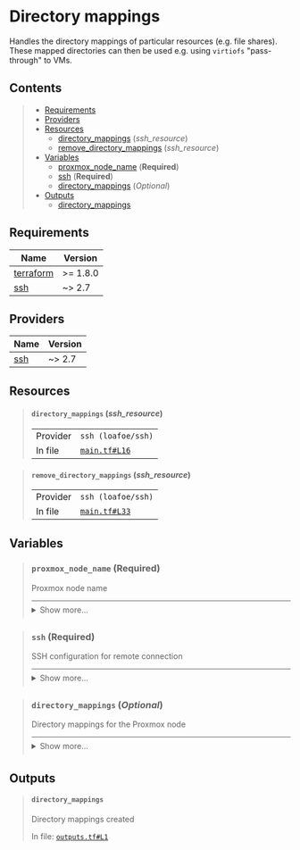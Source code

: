 # Directory mappings

Handles the directory mappings of particular resources (e.g. file shares).
These mapped directories can then be used e.g. using `virtiofs` "pass-through" to VMs.
## Contents

<blockquote>

- [Requirements](#requirements)
- [Providers](#providers)
- [Resources](#resources)
  - [directory_mappings](#directory_mappings-ssh_resource) (*ssh_resource*)
  - [remove_directory_mappings](#remove_directory_mappings-ssh_resource) (*ssh_resource*)
- [Variables](#variables)
  - [proxmox_node_name](#proxmox_node_name-required) (**Required**)
  - [ssh](#ssh-required) (**Required**)
  - [directory_mappings](#directory_mappings-optional) (*Optional*)
- [Outputs](#outputs)
  - [directory_mappings](#directory_mappings)</blockquote>

## Requirements

| Name | Version |
|------|---------|
| <a name="requirement_terraform"></a> [terraform](#requirement\_terraform) | >= 1.8.0 |
| <a name="requirement_ssh"></a> [ssh](#requirement\_ssh) | ~> 2.7 |
## Providers

| Name | Version |
|------|---------|
| <a name="provider_ssh"></a> [ssh](#provider\_ssh) | ~> 2.7 |


## Resources
<blockquote>

#### `directory_mappings` (_ssh_resource_)

  <table>
    <tr>
      <td>Provider</td>
      <td><code>ssh (loafoe/ssh)</code></td>
    </tr>
    <tr>
      <td>In file</td>
      <td><a href="./main.tf#L16"><code>main.tf#L16</code></a></td>
    </tr>
  </table>
</blockquote>
<blockquote>

#### `remove_directory_mappings` (_ssh_resource_)

  <table>
    <tr>
      <td>Provider</td>
      <td><code>ssh (loafoe/ssh)</code></td>
    </tr>
    <tr>
      <td>In file</td>
      <td><a href="./main.tf#L33"><code>main.tf#L33</code></a></td>
    </tr>
  </table>
</blockquote>

## Variables
<blockquote>

### `proxmox_node_name` (**Required**)
Proxmox node name

<details style="border-top-color: inherit; border-top-width: 0.1em; border-top-style: solid; padding-top: 0.5em; padding-bottom: 0.5em;">
  <summary>Show more...</summary>

  **Type**:
  ```hcl
  string
  ```
  In file: <a href="./variables.tf#L1"><code>variables.tf#L1</code></a>

</details>
</blockquote>
<blockquote>

### `ssh` (**Required**)
SSH configuration for remote connection

<details style="border-top-color: inherit; border-top-width: 0.1em; border-top-style: solid; padding-top: 0.5em; padding-bottom: 0.5em;">
  <summary>Show more...</summary>

  **Type**:
  ```hcl
  object({
    host    = string
    user    = string
    id_file = optional(string, "~/.ssh/id_rsa")
  })
  ```
  In file: <a href="./variables.tf#L6"><code>variables.tf#L6</code></a>

</details>
</blockquote>
<blockquote>

### `directory_mappings` (*Optional*)
Directory mappings for the Proxmox node

<details style="border-top-color: inherit; border-top-width: 0.1em; border-top-style: solid; padding-top: 0.5em; padding-bottom: 0.5em;">
  <summary>Show more...</summary>

  **Type**:
  ```hcl
  list(object({
    id      = string
    path    = string
    comment = optional(string, "")
  }))
  ```
  **Default**:
  ```json
  []
  ```
  In file: <a href="./variables.tf#L19"><code>variables.tf#L19</code></a>

</details>
</blockquote>


## Outputs
<blockquote>

#### `directory_mappings`
Directory mappings created

In file: <a href="./outputs.tf#L1"><code>outputs.tf#L1</code></a>
</blockquote>